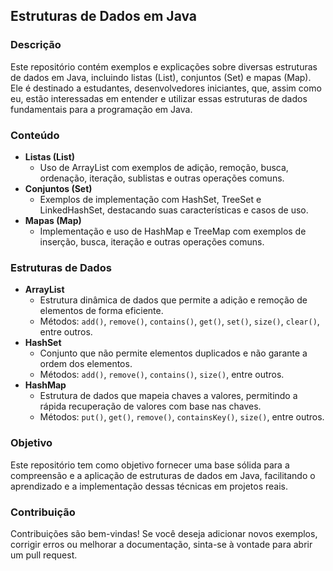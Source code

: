 ## Estruturas de Dados em Java

### Descrição
Este repositório contém exemplos e explicações sobre diversas estruturas de dados em Java, incluindo listas (List), conjuntos (Set) e mapas (Map). Ele é destinado a estudantes, desenvolvedores iniciantes, que, assim como eu, estão interessadas em entender e utilizar essas estruturas de dados fundamentais para a programação em Java.

### Conteúdo
- **Listas (List)**
  - Uso de ArrayList com exemplos de adição, remoção, busca, ordenação, iteração, sublistas e outras operações comuns.
- **Conjuntos (Set)**
  - Exemplos de implementação com HashSet, TreeSet e LinkedHashSet, destacando suas características e casos de uso.
- **Mapas (Map)**
  - Implementação e uso de HashMap e TreeMap com exemplos de inserção, busca, iteração e outras operações comuns.

### Estruturas de Dados
- **ArrayList**
  - Estrutura dinâmica de dados que permite a adição e remoção de elementos de forma eficiente.
  - Métodos: `add()`, `remove()`, `contains()`, `get()`, `set()`, `size()`, `clear()`, entre outros.
- **HashSet**
  - Conjunto que não permite elementos duplicados e não garante a ordem dos elementos.
  - Métodos: `add()`, `remove()`, `contains()`, `size()`, entre outros.
- **HashMap**
  - Estrutura de dados que mapeia chaves a valores, permitindo a rápida recuperação de valores com base nas chaves.
  - Métodos: `put()`, `get()`, `remove()`, `containsKey()`, `size()`, entre outros.

### Objetivo
Este repositório tem como objetivo fornecer uma base sólida para a compreensão e a aplicação de estruturas de dados em Java, facilitando o aprendizado e a implementação dessas técnicas em projetos reais.

### Contribuição
Contribuições são bem-vindas! Se você deseja adicionar novos exemplos, corrigir erros ou melhorar a documentação, sinta-se à vontade para abrir um pull request.
